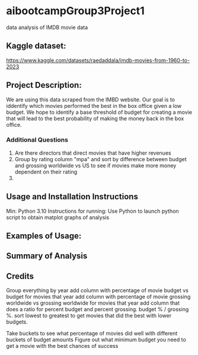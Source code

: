 # aibootcampGroup3Project1
data analysis of IMDB movie data

## Kaggle dataset: 
https://www.kaggle.com/datasets/raedaddala/imdb-movies-from-1960-to-2023

## Project Description:
We are using this data scraped from the IMBD website. Our goal is to iddentify which movies performed the best in the box office given a low budget. We hope to identify a base threshold of budget for creating a movie that will lead to the best probability of making the money back in the box office.

### Additional Questions
1. Are there directors that direct movies that have higher revenues
2. Group by rating column "mpa" and sort by difference between budget and grossing worldwide vs US to see if movies make more money dependent on their rating
3. 



## Usage and Installation Instructions
Min: Python 3.10
Instructions for running: Use Python to launch python script to obtain matplot graphs of analysis

## Examples of Usage:

## Summary of Analysis

## Credits
Group everything by year
add column with percentage of movie budget vs budget for movies that year
add column with percentage of movie grossing worldwide vs grossing worldwide for movies that year
add column that does a ratio for percent budget and percent grossing. budget % / grossing %. sort lowest to greatest to get movies that did the best with lower budgets.

Take buckets to see what percentage of movies did well with different buckets of budget amounts
Figure out what minimum budget you need to get a movie with the best chances of success
